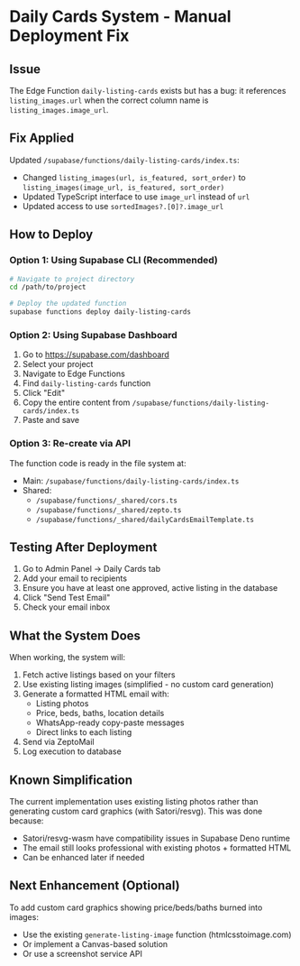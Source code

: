 # Daily Cards System - Manual Deployment Fix

## Issue
The Edge Function `daily-listing-cards` exists but has a bug: it references `listing_images.url` when the correct column name is `listing_images.image_url`.

## Fix Applied
Updated `/supabase/functions/daily-listing-cards/index.ts`:
- Changed `listing_images(url, is_featured, sort_order)` to `listing_images(image_url, is_featured, sort_order)`
- Updated TypeScript interface to use `image_url` instead of `url`
- Updated access to use `sortedImages?.[0]?.image_url`

## How to Deploy

### Option 1: Using Supabase CLI (Recommended)

```bash
# Navigate to project directory
cd /path/to/project

# Deploy the updated function
supabase functions deploy daily-listing-cards
```

### Option 2: Using Supabase Dashboard

1. Go to https://supabase.com/dashboard
2. Select your project
3. Navigate to Edge Functions
4. Find `daily-listing-cards` function
5. Click "Edit"
6. Copy the entire content from `/supabase/functions/daily-listing-cards/index.ts`
7. Paste and save

### Option 3: Re-create via API

The function code is ready in the file system at:
- Main: `/supabase/functions/daily-listing-cards/index.ts`
- Shared:
  - `/supabase/functions/_shared/cors.ts`
  - `/supabase/functions/_shared/zepto.ts`
  - `/supabase/functions/_shared/dailyCardsEmailTemplate.ts`

## Testing After Deployment

1. Go to Admin Panel → Daily Cards tab
2. Add your email to recipients
3. Ensure you have at least one approved, active listing in the database
4. Click "Send Test Email"
5. Check your email inbox

## What the System Does

When working, the system will:
1. Fetch active listings based on your filters
2. Use existing listing images (simplified - no custom card generation)
3. Generate a formatted HTML email with:
   - Listing photos
   - Price, beds, baths, location details
   - WhatsApp-ready copy-paste messages
   - Direct links to each listing
4. Send via ZeptoMail
5. Log execution to database

## Known Simplification

The current implementation uses existing listing photos rather than generating custom card graphics (with Satori/resvg). This was done because:
- Satori/resvg-wasm have compatibility issues in Supabase Deno runtime
- The email still looks professional with existing photos + formatted HTML
- Can be enhanced later if needed

## Next Enhancement (Optional)

To add custom card graphics showing price/beds/baths burned into images:
- Use the existing `generate-listing-image` function (htmlcsstoimage.com)
- Or implement a Canvas-based solution
- Or use a screenshot service API
